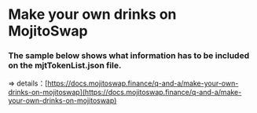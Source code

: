 # Make your own drinks on MojitoSwap
### The sample below shows what information has to be included on the mjtTokenList.json file.
=> details：[https://docs.mojitoswap.finance/q-and-a/make-your-own-drinks-on-mojitoswap](https://docs.mojitoswap.finance/q-and-a/make-your-own-drinks-on-mojitoswap)